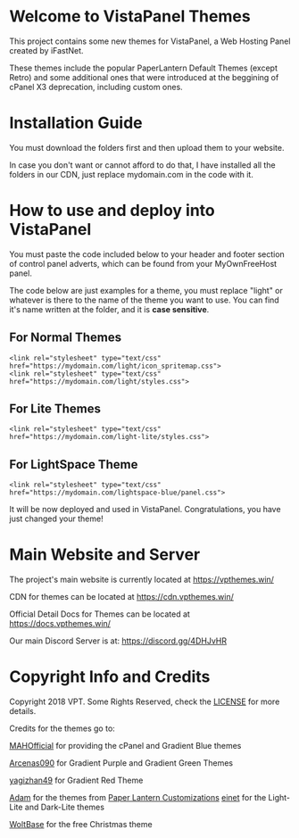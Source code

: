 # Welcome to VistaPanel Themes
This project contains some new themes for VistaPanel, a Web Hosting Panel created by iFastNet.

These themes include the popular PaperLantern Default Themes (except Retro) and some additional ones that were introduced at the beggining of cPanel X3 deprecation, including custom ones.

# Installation Guide
You must download the folders first and then upload them to your website. 

In case you don't want or cannot afford to do that, I have installed all the folders in our CDN, just replace mydomain.com in the code with it.

# How to use and deploy into VistaPanel
You must paste the code included below to your header and footer section of control panel adverts, which can be found from your MyOwnFreeHost panel.

The code below are just examples for a theme, you must replace "light" or whatever is there to the name of the theme you want to use.
You can find it's name written at the folder, and it is **case sensitive**.

## For Normal Themes
```
<link rel="stylesheet" type="text/css" href="https://mydomain.com/light/icon_spritemap.css">
<link rel="stylesheet" type="text/css" href="https://mydomain.com/light/styles.css">
```

## For Lite Themes
```
<link rel="stylesheet" type="text/css" href="https://mydomain.com/light-lite/styles.css">
```

## For LightSpace Theme
```
<link rel="stylesheet" type="text/css" href="https://mydomain.com/lightspace-blue/panel.css">
```


It will be now deployed and used in VistaPanel. Congratulations, you have just changed your theme!
# Main Website and Server
The project's main website is currently located at https://vpthemes.win/

CDN for themes can be located at https://cdn.vpthemes.win/

Official Detail Docs for Themes can be located at https://docs.vpthemes.win/

Our main Discord Server is at:
https://discord.gg/4DHJvHR
# Copyright Info and Credits
Copyright 2018 VPT. Some Rights Reserved, check the [LICENSE](https://github.com/VPTOfficial/VistaPanel-Themes/blob/master/LICENSE.md) for more details.

Credits for the themes go to:

[MAHOfficial](https://github.com/mahofficial/) for providing the cPanel and Gradient Blue themes

[Arcenas090](https://github.com/arcenas090) for Gradient Purple and Gradient Green Themes

[yagizhan49](https://github.com/yagizhan49/) for Gradient Red Theme

[Adam](https://github.com/adam/) for the themes from [Paper Lantern Customizations](https://github.com/CpanelInc/Paper_Lantern_Customizations)
[einet](http://www.byet.net/index.php?/profile/519334-einet/) for the Light-Lite and Dark-Lite themes

[WoltBase](https://www.woltbase.com) for the free Christmas theme

